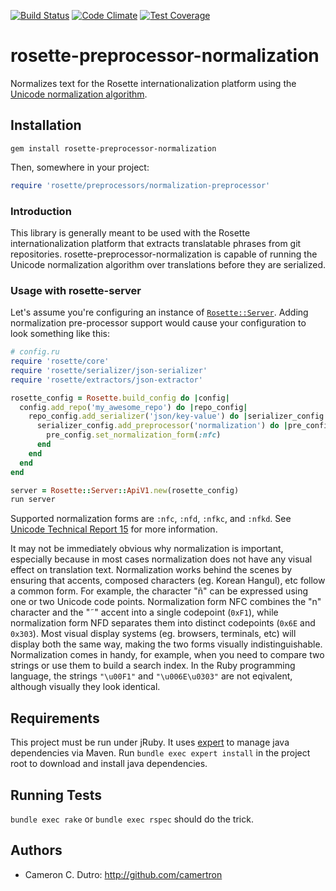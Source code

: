 [![Build Status](https://travis-ci.org/rosette-proj/rosette-preprocessor-normalization.svg)](https://travis-ci.org/rosette-proj/rosette-preprocessor-normalization) [![Code Climate](https://codeclimate.com/github/rosette-proj/rosette-preprocessor-normalization/badges/gpa.svg)](https://codeclimate.com/github/rosette-proj/rosette-preprocessor-normalization) [![Test Coverage](https://codeclimate.com/github/rosette-proj/rosette-preprocessor-normalization/badges/coverage.svg)](https://codeclimate.com/github/rosette-proj/rosette-preprocessor-normalization/coverage)

rosette-preprocessor-normalization
====================

Normalizes text for the Rosette internationalization platform using the [Unicode normalization algorithm](http://unicode.org/reports/tr15/).

## Installation

`gem install rosette-preprocessor-normalization`

Then, somewhere in your project:

```ruby
require 'rosette/preprocessors/normalization-preprocessor'
```

### Introduction

This library is generally meant to be used with the Rosette internationalization platform that extracts translatable phrases from git repositories. rosette-preprocessor-normalization is capable of running the Unicode normalization algorithm over translations before they are serialized.

### Usage with rosette-server

Let's assume you're configuring an instance of [`Rosette::Server`](https://github.com/rosette-proj/rosette-server). Adding normalization pre-processor support would cause your configuration to look something like this:

```ruby
# config.ru
require 'rosette/core'
require 'rosette/serializer/json-serializer'
require 'rosette/extractors/json-extractor'

rosette_config = Rosette.build_config do |config|
  config.add_repo('my_awesome_repo') do |repo_config|
    repo_config.add_serializer('json/key-value') do |serializer_config|
      serializer_config.add_preprocessor('normalization') do |pre_config|
        pre_config.set_normalization_form(:nfc)
      end
    end
  end
end

server = Rosette::Server::ApiV1.new(rosette_config)
run server
```

Supported normalization forms are `:nfc`, `:nfd`, `:nfkc`, and `:nfkd`. See [Unicode Technical Report 15](http://unicode.org/reports/tr15/) for more information.

It may not be immediately obvious why normalization is important, especially because in most cases normalization does not have any visual effect on translation text. Normalization works behind the scenes by ensuring that accents, composed characters (eg. Korean Hangul), etc follow a common form. For example, the character "ñ" can be expressed using one or two Unicode code points. Normalization form NFC combines the "n" character and the "˜" accent into a single codepoint (`0xF1`), while normalization form NFD separates them into distinct codepoints (`0x6E` and `0x303`). Most visual display systems (eg. browsers, terminals, etc) will display both the same way, making the two forms visually indistinguishable. Normalization comes in handy, for example, when you need to compare two strings or use them to build a search index. In the Ruby programming language, the strings `"\u00F1"` and `"\u006E\u0303"` are not eqivalent, although visually they look identical.

## Requirements

This project must be run under jRuby. It uses [expert](https://github.com/camertron/expert) to manage java dependencies via Maven. Run `bundle exec expert install` in the project root to download and install java dependencies.

## Running Tests

`bundle exec rake` or `bundle exec rspec` should do the trick.

## Authors

* Cameron C. Dutro: http://github.com/camertron
